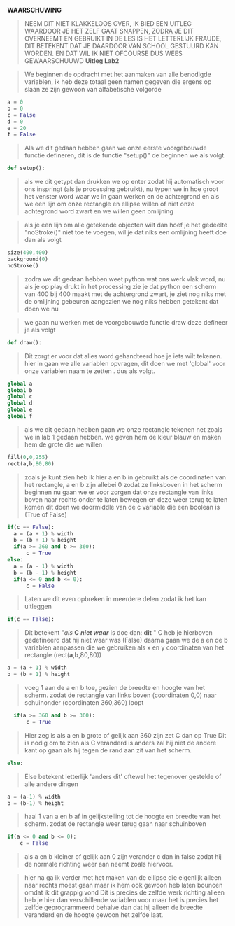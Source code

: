 **WAARSCHUWING** 
> NEEM DIT NIET KLAKKELOOS OVER, IK BIED EEN UITLEG WAARDOOR JE HET ZELF GAAT SNAPPEN, ZODRA JE DIT OVERNEEMT EN GEBRUIKT IN DE LES IS HET LETTERLIJK FRAUDE, DIT BETEKENT DAT JE DAARDOOR VAN SCHOOL GESTUURD KAN WORDEN. EN DAT WIL IK NIET OFCOURSE DUS WEES GEWAARSCHUUWD
**Uitleg Lab2**

> We beginnen de opdracht met het aanmaken van alle benodigde variablen, ik heb deze totaal geen namen gegeven die ergens op slaan ze zijn gewoon van alfabetische volgorde

```python
a = 0
b = 0
c = False
d = 0
e = 20
f = False
```

> Als we dit gedaan hebben gaan we onze eerste voorgebouwde functie defineren, dit is de functie "setup()" de beginnen we als volgt.

```python
def setup():
``` 

> als we dit getypt dan drukken we op enter zodat hij automatisch voor ons inspringt (als je processing gebruikt), 
nu typen we in hoe groot het venster word waar we in gaan werken en de achtergrond en als we een lijn om onze rectangle en ellipse willen of niet
onze achtegrond word zwart en we willen geen omlijning

> als je een lijn om alle getekende objecten wilt dan hoef je het gedeelte "noStroke()" niet toe te voegen, wil je dat niks een omlijning heeft doe dan als volgt

```python
size(400,400)
background(0)
noStroke()
```

> zodra we dit gedaan hebben weet python wat ons werk vlak word, nu als je op play drukt in het processing zie je dat python een scherm van
400 bij 400 maakt met de achtergrond zwart, je ziet nog niks met de omlijning gebeuren aangezien we nog niks hebben getekent dat doen we nu 

> we gaan nu werken met de voorgebouwde functie draw deze defineer je als volgt

```python
def draw():
```

> Dit zorgt er voor dat alles word gehandteerd hoe je iets wilt tekenen.
hier in gaan we alle variablen opvragen, dit doen we met 'global' voor onze variablen naam te zetten . dus als volgt.

```python
global a
global b
global c
global d
global e
global f
```

> als we dit gedaan hebben gaan we onze rectangle tekenen net zoals we in lab 1 gedaan hebben.
we geven hem de kleur blauw en maken hem de grote die we willen

```python
fill(0,0,255)
rect(a,b,80,80)
```

> zoals je kunt zien heb ik hier a en b in gebruikt als de coordinaten van het rectangle, a en b zijn allebei 0 zodat ze linksboven in het scherm beginnen
nu gaan we er voor zorgen dat onze rectangle van links boven naar rechts onder te laten bewegen en deze weer terug te laten komen
dit doen we doormiddle van de c variable die een boolean is (True of False)

```python
if(c == False):
  a = (a + 1) % width
  b = (b + 1) % height
  if(a >= 360 and b >= 360):
      c = True
else:
  a = (a - 1) % width
  b = (b - 1) % height
  if(a <= 0 and b <= 0):
      c = False
```

> Laten we dit even opbreken in meerdere delen zodat ik het kan uitleggen

```python
if(c == False):
```

> Dit betekent "*als* **C** **_niet waar_** is doe dan: **dit** " C heb je hierboven gedefineerd dat hij niet waar was (False)
daarna gaan we de a en de b variablen aanpassen die we gebruiken als x en y coordinaten van het rectangle (rect(**a**,**b**,80,80))

```python
a = (a + 1) % width
b = (b + 1) % height
```

> voeg 1 aan de a en b toe, gezien de breedte en hoogte van het scherm. zodat de rectangle van links boven (coordinaten 0,0) naar schuinonder (coordinaten 360,360) loopt

```python
  if(a >= 360 and b >= 360):
      c = True
```
> Hier zeg is als a en b grote of gelijk aan 360 zijn zet C dan op True
Dit is nodig om te zien als C veranderd is anders zal hij niet de andere kant op gaan als hij tegen de rand aan zit van het scherm.

```python
else:
```

> Else betekent letterlijk 'anders dit' oftewel het tegenover gestelde of alle andere dingen

```python
a = (a-1) % width
b = (b-1) % height
```
> haal 1 van a en b af in gelijkstelling tot de hoogte en breedte van het scherm. zodat de rectangle weer terug gaan naar schuinboven

```python
if(a <= 0 and b <= 0):
    c = False
```

> als a en b kleiner of gelijk aan 0 zijn verander c dan in false zodat hij de normale richting weer aan neemt zoals hiervoor.

>hier na ga ik verder met het maken van de ellipse die eigenlijk alleen naar rechts moest gaan maar ik hem ook gewoon heb laten bouncen omdat ik dit grappig vond
Dit is precies de zelfde werk richting alleen heb je hier dan verschillende variablen voor maar het is precies het zelfde geprogrammeerd behalve dan dat hij alleen
de breedte veranderd en de hoogte gewoon het zelfde laat.
